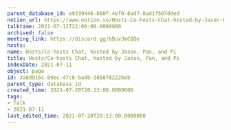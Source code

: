 ```yaml
---
parent_database_id: e9339446-880f-4ef0-8ad7-8ad1f507dded
notion_url: https://www.notion.so/Hosts-Co-hosts-Chat-hosted-by-Jason-Pan-and-Pi-3a8d916c89ec47c8ba4b305878222beb
talktime: 2021-07-11T22:00:00.0000000
archived: false
meeting_link: https://discord.gg/bBuv3mCQQe
hosts: 
name: Hosts/Co-hosts Chat, hosted by Jason, Pan, and Pi
title: Hosts/Co-hosts Chat, hosted by Jason, Pan, and Pi
indexDate: 2021-07-11
object: page
id: 3a8d916c-89ec-47c8-ba4b-305878222beb
parent_type: database_id
created_time: 2021-07-20T20:13:00.0000000
tags:
- Talk
- 2021-07-11
last_edited_time: 2021-07-20T20:13:00.0000000
---
```





